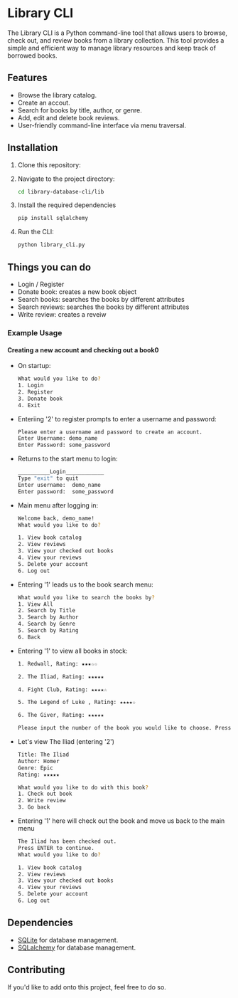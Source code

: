 # Library CLI

The Library CLI is a Python command-line tool that allows users to browse, check out, and review books from a library collection. This tool provides a simple and efficient way to manage library resources and keep track of borrowed books.

## Features
- Browse the library catalog.
- Create an accout.
- Search for books by title, author, or genre.
- Add, edit and delete book reviews.
- User-friendly command-line interface via menu traversal.

## Installation

1. Clone this repository:


2. Navigate to the project directory:

   ```bash
   cd library-database-cli/lib
   ```

3. Install the required dependencies
   ```bash
   pip install sqlalchemy
   ```
4. Run the CLI:

   ```bash
   python library_cli.py
   ```
## Things you can do
- Login / Register
- Donate book: creates a new book object
- Search books: searches the books by different attributes
- Search reviews: searches the books by different attributes
- Write review: creates a reveiw

### Example Usage
#### Creating a new account and checking out a book0
- On startup:

   ```bash
   What would you like to do?
  1. Login
  2. Register
  3. Donate book
  4. Exit
   ```

- Enteriing '2' to register prompts to enter a username and password:

   ```bash
   Please enter a username and password to create an account.
   Enter Username: demo_name
   Enter Password: some_password
   ```

- Returns to the start menu to login:

   ```bash
   __________Login____________
   Type "exit" to quit
   Enter username:  demo_name
   Enter password:  some_password
   ```

- Main menu after logging in:

   ```bash
   Welcome back, demo_name!
   What would you like to do?

  1. View book catalog
  2. View reviews
  3. View your checked out books
  4. View your reviews
  5. Delete your account
  6. Log out
   ```

- Entering '1' leads us to the book search menu:

   ```bash
   What would you like to search the books by?
  1. View All
  2. Search by Title
  3. Search by Author
  4. Search by Genre
  5. Search by Rating
  6. Back
   ```

- Entering '1' to view all books in stock:
   ```bash
   1. Redwall, Rating: ★★★☆☆

   2. The Iliad, Rating: ★★★★★

   4. Fight Club, Rating: ★★★★☆

   5. The Legend of Luke , Rating: ★★★★☆

   6. The Giver, Rating: ★★★★★

   Please input the number of the book you would like to choose. Press ENTER to go back.
   ```

- Let's view The Iliad (entering '2')
   ```bash
   Title: The Iliad
   Author: Homer
   Genre: Epic
   Rating: ★★★★★

   What would you like to do with this book?
   1. Check out book
   2. Write review
   3. Go back
   ```
- Entering '1' here will check out the book and move us back to the main menu
   ```bash
   The Iliad has been checked out.
   Press ENTER to continue.
   What would you like to do?

   1. View book catalog
   2. View reviews
   3. View your checked out books
   4. View your reviews
   5. Delete your account
   6. Log out
   ```
## Dependencies

- [SQLite](https://www.sqlite.org/) for database management.
- [SQLalchemy](https://www.sqlalchemy.org/) for database management.

## Contributing

If you'd like to add onto this project, feel free to do so.
